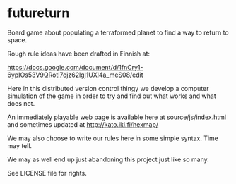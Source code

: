 futureturn
==========

Board game about populating a terraformed planet to find a way to return to space.

Rough rule ideas have been drafted in Finnish at:

https://docs.google.com/document/d/1fnCry1-6ypIOs53V9QRotI7ojz62lgj1UXl4a_meS08/edit

Here in this distributed version control thingy we develop a computer simulation
of the game in order to try and find out what works and what does not.

An immediately playable web page is available here at source/js/index.html
and sometimes updated at http://kato.iki.fi/hexmap/

We may also choose to write our rules here in some simple syntax. Time may tell.

We may as well end up just abandoning this project just like so many.

See LICENSE file for rights.

